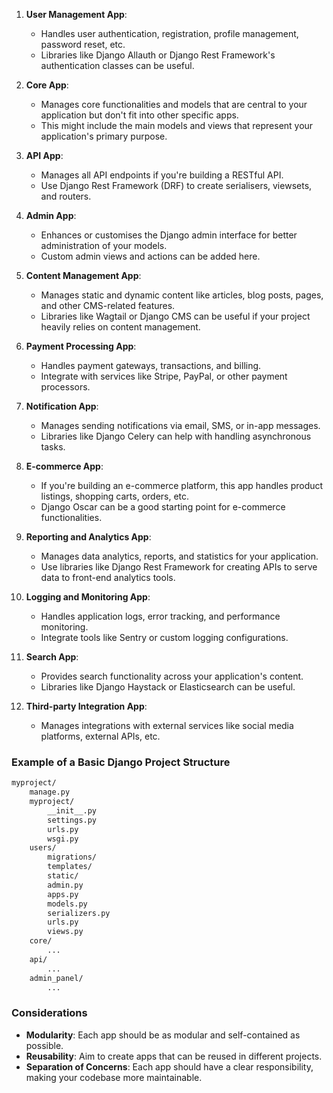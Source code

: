 
1. **User Management App**:
    - Handles user authentication, registration, profile management, password reset, etc.
    - Libraries like Django Allauth or Django Rest Framework's authentication classes can be useful.

2. **Core App**:
    - Manages core functionalities and models that are central to your application but don't fit into other specific apps.
    - This might include the main models and views that represent your application's primary purpose.

3. **API App**:
    - Manages all API endpoints if you're building a RESTful API.
    - Use Django Rest Framework (DRF) to create serialisers, viewsets, and routers.

4. **Admin App**:
    - Enhances or customises the Django admin interface for better administration of your models.
    - Custom admin views and actions can be added here.

5. **Content Management App**:
    - Manages static and dynamic content like articles, blog posts, pages, and other CMS-related features.
    - Libraries like Wagtail or Django CMS can be useful if your project heavily relies on content management.

6. **Payment Processing App**:
    - Handles payment gateways, transactions, and billing.
    - Integrate with services like Stripe, PayPal, or other payment processors.

7. **Notification App**:
    - Manages sending notifications via email, SMS, or in-app messages.
    - Libraries like Django Celery can help with handling asynchronous tasks.

8. **E-commerce App**:
    - If you're building an e-commerce platform, this app handles product listings, shopping carts, orders, etc.
    - Django Oscar can be a good starting point for e-commerce functionalities.

9. **Reporting and Analytics App**:
    - Manages data analytics, reports, and statistics for your application.
    - Use libraries like Django Rest Framework for creating APIs to serve data to front-end analytics tools.

10. **Logging and Monitoring App**:
    - Handles application logs, error tracking, and performance monitoring.
    - Integrate tools like Sentry or custom logging configurations.

11. **Search App**:
    - Provides search functionality across your application's content.
    - Libraries like Django Haystack or Elasticsearch can be useful.

12. **Third-party Integration App**:
    - Manages integrations with external services like social media platforms, external APIs, etc.

### Example of a Basic Django Project Structure

```bash
myproject/
    manage.py
    myproject/
        __init__.py
        settings.py
        urls.py
        wsgi.py
    users/
        migrations/
        templates/
        static/
        admin.py
        apps.py
        models.py
        serializers.py
        urls.py
        views.py
    core/
        ...
    api/
        ...
    admin_panel/
        ...
```

### Considerations

- **Modularity**: Each app should be as modular and self-contained as possible.
- **Reusability**: Aim to create apps that can be reused in different projects.
- **Separation of Concerns**: Each app should have a clear responsibility, making your codebase more maintainable.
